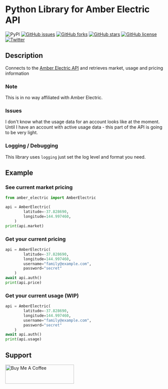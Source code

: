 # Python Library for Amber Electric API

![PyPI](https://github.com/aperim/python-amber-electric/workflows/Publish%20Python%20%F0%9F%90%8D%20distributions%20%F0%9F%93%A6%20to%20PyPI%20and%20TestPyPI/badge.svg?branch=main) [![GitHub issues](https://img.shields.io/github/issues/aperim/python-amber-electric?style=plastic)](https://github.com/aperim/python-amber-electric/issues) [![GitHub forks](https://img.shields.io/github/forks/aperim/python-amber-electric?style=plastic)](https://github.com/aperim/python-amber-electric/network) [![GitHub stars](https://img.shields.io/github/stars/aperim/python-amber-electric?style=plastic)](https://github.com/aperim/python-amber-electric/stargazers) [![GitHub license](https://img.shields.io/github/license/aperim/python-amber-electric?style=plastic)](https://github.com/aperim/python-amber-electric/blob/main/LICENSE.txt) [![Twitter](https://img.shields.io/twitter/url?style=social&url=https%3A%2F%2Fgithub.com%2Faperim%2Fpython-amber-electric)](https://twitter.com/intent/tweet?url=https%3A%2F%2Fgithub.com%2Faperim%2Fpython-amber-electric&via=troykelly&text=Access%20the%20Constellix%20DNS%20API%20From%20Python&hashtags=%23python%20%23devops%20%23dns%20%23api)

## Description

Connects to the [Amber Electric API](https://amberelectric.com.au) and retrieves market, usage and pricing information

### Note

This is in no way affiliated with Amber Electric.

### Issues

I don't know what the usage data for an account looks like at the moment.
Until I have an account with active usage data - this part of the API is going to be very light.

### Logging / Debugging

This library uses `logging` just set the log level and format you need.

## Example

### See current market pricing

```python
from amber_electric import AmberElectric

api = AmberElectric(
        latitude=-37.828690,
        longitude=144.997460,
    )
print(api.market)
```

### Get your current pricing

```python
api = AmberElectric(
        latitude=-37.828690,
        longitude=144.997460,
		username="family@example.com",
		password="secret"
    )
await api.auth()
print(api.price)
```

### Get your current usage (WIP)

```python
api = AmberElectric(
        latitude=-37.828690,
        longitude=144.997460,
		username="family@example.com",
		password="secret"
    )
await api.auth()
print(api.usage)
```

## Support

<a href="https://www.buymeacoffee.com/troykelly" target="_blank"><img src="https://cdn.buymeacoffee.com/buttons/v2/default-yellow.png" alt="Buy Me A Coffee" style="height: 60px !important;width: 217px !important;" ></a>
